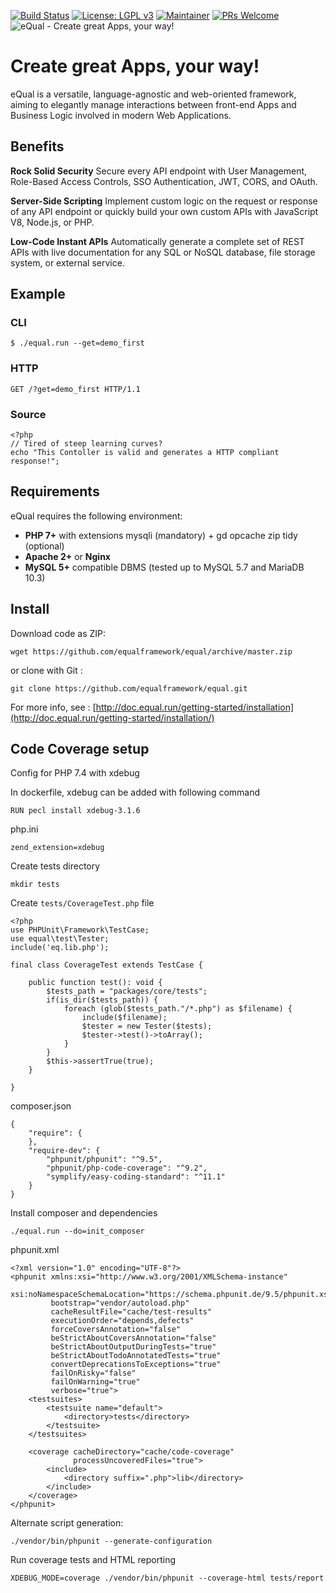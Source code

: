 [![Build Status](https://circleci.com/gh/equalframework/equal.svg?style=shield)](https://circleci.com/gh/equalframework/equal)
[![License: LGPL v3](https://img.shields.io/badge/License-LGPL%20v3-blue.svg)](https://www.gnu.org/licenses/lgpl-3.0)
[![Maintainer](https://img.shields.io/badge/maintainer-cedricfrancoys-blue)](https://github.com/cedricfrancoys)
[![PRs Welcome](https://img.shields.io/badge/PRs-welcome-brightgreen.svg?style=flat-square)](https://github.com/cedricfrancoys/equal/pulls)
![eQual - Create great Apps, your way!](https://github.com/equalframework/equal/blob/master/public/assets/img/equal_logo.png?raw=true)
# Create great Apps, your way!

eQual is a versatile, language-agnostic and web-oriented framework, aiming to elegantly manage interactions between front-end Apps and Business Logic involved in modern Web Applications.

## Benefits

**Rock Solid Security** Secure every API endpoint with User Management, Role-Based Access Controls, SSO Authentication, JWT, CORS, and OAuth.

**Server-Side Scripting** Implement custom logic on the request or response of any API endpoint or quickly build your own custom APIs with JavaScript V8, Node.js, or PHP.

**Low-Code Instant APIs** Automatically generate a complete set of REST APIs with live documentation for any SQL or NoSQL database, file storage system, or external service.

## Example

### CLI
`$ ./equal.run --get=demo_first`

### HTTP
`GET /?get=demo_first HTTP/1.1`

### Source
```
<?php
// Tired of steep learning curves?
echo "This Contoller is valid and generates a HTTP compliant response!";
```

## Requirements

eQual requires the following environment:

* **PHP 7+** with extensions mysqli (mandatory) + gd opcache zip tidy (optional)
* **Apache 2+** or **Nginx**
* **MySQL 5+** compatible DBMS (tested up to MySQL 5.7 and MariaDB 10.3)

## Install

Download code as ZIP:
```
wget https://github.com/equalframework/equal/archive/master.zip
```
or clone with Git :
```
git clone https://github.com/equalframework/equal.git
```

For more info, see : [http://doc.equal.run/getting-started/installation](http://doc.equal.run/getting-started/installation/)



## Code Coverage setup

Config for PHP 7.4 with xdebug

In dockerfile, xdebug can be added with following command
```
RUN pecl install xdebug-3.1.6
```

php.ini
```
zend_extension=xdebug
```

Create tests directory
```
mkdir tests
```

Create `tests/CoverageTest.php` file
```
<?php
use PHPUnit\Framework\TestCase;
use equal\test\Tester;
include('eq.lib.php');

final class CoverageTest extends TestCase {

	public function test(): void {
		$tests_path = "packages/core/tests";
		if(is_dir($tests_path)) {
			foreach (glob($tests_path."/*.php") as $filename) {
				include($filename);
				$tester = new Tester($tests);
				$tester->test()->toArray();
			}
		}
		$this->assertTrue(true);
	}

}
```

composer.json
```
{
    "require": {
    },
    "require-dev": {
        "phpunit/phpunit": "^9.5",
        "phpunit/php-code-coverage": "^9.2",
        "symplify/easy-coding-standard": "^11.1"
    }
}
```

Install composer and dependencies
```
./equal.run --do=init_composer
```

phpunit.xml
```
<?xml version="1.0" encoding="UTF-8"?>
<phpunit xmlns:xsi="http://www.w3.org/2001/XMLSchema-instance"
         xsi:noNamespaceSchemaLocation="https://schema.phpunit.de/9.5/phpunit.xsd"
         bootstrap="vendor/autoload.php"
         cacheResultFile="cache/test-results"
         executionOrder="depends,defects"
         forceCoversAnnotation="false"
         beStrictAboutCoversAnnotation="false"
         beStrictAboutOutputDuringTests="true"
         beStrictAboutTodoAnnotatedTests="true"
         convertDeprecationsToExceptions="true"
         failOnRisky="false"
         failOnWarning="true"
         verbose="true">
    <testsuites>
        <testsuite name="default">
            <directory>tests</directory>
        </testsuite>
    </testsuites>

    <coverage cacheDirectory="cache/code-coverage"
              processUncoveredFiles="true">
        <include>
            <directory suffix=".php">lib</directory>
        </include>
    </coverage>
</phpunit>
```

Alternate script generation:
```
./vendor/bin/phpunit --generate-configuration
```


Run coverage tests and HTML reporting
```
XDEBUG_MODE=coverage ./vendor/bin/phpunit --coverage-html tests/report
```